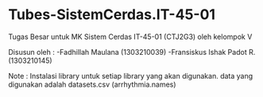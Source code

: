 # Tubes-SistemCerdas.IT-45-01
Tugas Besar untuk MK Sistem Cerdas IT-45-01 (CTJ2G3) oleh kelompok V

Disusun oleh : 
-Fadhillah Maulana (1303210039)
-Fransiskus Ishak Padot R. (1303210145)

Note : Instalasi library untuk setiap library yang akan digunakan. data yang digunakan adalah datasets.csv (arrhythmia.names)
